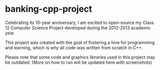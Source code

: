 # banking-cpp-project

Celebrating its 10-year anniversary, I am excited to open-source my Class 12 Computer Science Project developed during the 2012-2013 academic year.

This project was created with the goal of fostering a love for programming and learning, which is why all code was written from scratch in C++.

Please note that some code and graphics libraries used in this project may be outdated. (More on how to run will be updated here with screenshots)
